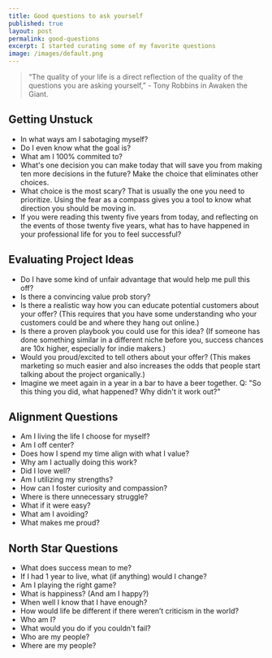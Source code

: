 ```yaml
---
title: Good questions to ask yourself
published: true
layout: post
permalink: good-questions
excerpt: I started curating some of my favorite questions
image: /images/default.png
---
```


> “The quality of your life is a direct reflection of the quality of the questions you are asking yourself,” - Tony Robbins in Awaken the Giant.


## Getting Unstuck

* In what ways am I sabotaging myself?
* Do I even know what the goal is?
* What am I 100% commited to?
* What's one decision you can make today that will save you from making ten more decisions in the future? Make the choice that eliminates other choices.
* What choice is the most scary? That is usually the one you need to prioritize. Using the fear as a compass gives you a tool to know what direction you should be moving in.
* If you were reading this twenty five years from today, and reflecting on the events of those twenty five years, what has to have happened in your professional life for you to feel successful?



## Evaluating Project Ideas


* Do I have some kind of unfair advantage that would help me pull this off?
* Is there a convincing value prob story?
* Is there a realistic way how you can educate potential customers about your offer? (This requires that you have some understanding who your customers could be and where they hang out online.)
* Is there a proven playbook you could use for this idea? (If someone has done something similar in a different niche before you, success chances are 10x higher, especially for indie makers.)
* Would you proud/excited to tell others about your offer? (This makes marketing so much easier and also increases the odds that people start talking about the project organically.)
* Imagine we meet again in a year in a bar to have a beer together. Q: "So this thing you did, what happened? Why didn't it work out?"

## Alignment Questions

* Am I living the life I choose for myself?
* Am I off center?
* Does how I spend my time align with what I value?
* Why am I actually doing this work?
* Did I love well?
* Am I utilizing my strengths?
* How can I foster curiosity and compassion?
* Where is there unnecessary struggle?
* What if it were easy?
* What am I avoiding?
* What makes me proud?

## North Star Questions

* What does success mean to me?
* If I had 1 year to live, what (if anything) would I change?
* Am I playing the right game?
* What is happiness? (And am I happy?)
* When well I know that I have enough?
* How would life be different if there weren’t criticism in the world?
* Who am I?
* What would you do if you couldn't fail?
* Who are my people?
* Where are my people?


